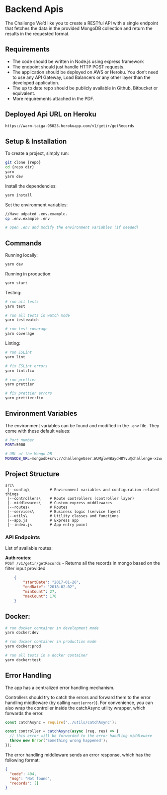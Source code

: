 # Backend Apis


The Challenge
We’d like you to create a RESTful API with a single endpoint that fetches the data in the
provided MongoDB collection and return the results in the requested format.

## Requirements
   -  The code should be written in Node.js using express framework
   - The endpoint should just handle HTTP POST requests.
   - The application should be deployed on AWS or Heroku. You don’t need to use any
   API Gateway, Load Balancers or any other layer than the developed application.
   - The up to date repo should be publicly available in Github, Bitbucket or equivalent.
   - More requirements attached in the PDF.

## Deployed Api URL on Heroku
```bash
https://warm-taiga-95023.herokuapp.com/v1/getir/getRecords
```

## Setup & Installation
To create a project, simply run:

```bash
git clone {repo}
cd {repo dir}
yarn
yarn dev
```


Install the dependencies:

```bash
yarn install
```

Set the environment variables:

```bash
//Have udpated .env.example.
cp .env.example .env

# open .env and modify the environment variables (if needed)
```

## Commands

Running locally:

```bash
yarn dev
```

Running in production:

```bash
yarn start
```

Testing:

```bash
# run all tests
yarn test

# run all tests in watch mode
yarn test:watch

# run test coverage
yarn coverage
```

Linting:

```bash
# run ESLint
yarn lint

# fix ESLint errors
yarn lint:fix

# run prettier
yarn prettier

# fix prettier errors
yarn prettier:fix
```

## Environment Variables

The environment variables can be found and modified in the `.env` file. They come with these default values:

```bash
# Port number
PORT=5000

# URL of the Mongo DB
MONGODB_URL=mongodb+srv://challengeUser:WUMglwNBaydH8Yvu@challenge-xzwqd.mongodb.net/getir-case-study?retryWrites=true

```

## Project Structure

```
src\
 |--config\         # Environment variables and configuration related things
 |--controllers\    # Route controllers (controller layer)
 |--middlewares\    # Custom express middlewares
 |--routes\         # Routes
 |--services\       # Business logic (service layer)
 |--utils\          # Utility classes and functions
 |--app.js          # Express app
 |--index.js        # App entry point
```


### API Endpoints

List of available routes:

**Auth routes**:\
`POST /v1/getir/getRecords` - Returns all the records in mongo based on the filter input provided

```json
 	{
        "startDate": "2017-01-26",
        "endDate": "2018-02-02",
        "minCount": 27,
        "maxCount": 170
  	}
```

## Docker:

```bash
# run docker container in development mode
yarn docker:dev

# run docker container in production mode
yarn docker:prod

# run all tests in a docker container
yarn docker:test
```

## Error Handling

The app has a centralized error handling mechanism.

Controllers should try to catch the errors and forward them to the error handling middleware (by calling `next(error)`). For convenience, you can also wrap the controller inside the catchAsync utility wrapper, which forwards the error.

```javascript
const catchAsync = require('../utils/catchAsync');

const controller = catchAsync(async (req, res) => {
  // this error will be forwarded to the error handling middleware
  throw new Error('Something wrong happened');
});
```

The error handling middleware sends an error response, which has the following format:

```json
{
  "code": 404,
  "msg": "Not found",
  "records": []
}
```

